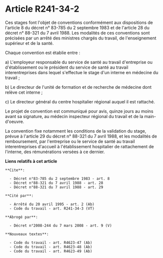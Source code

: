# Article R241-34-2

Ces stages font l'objet de conventions conformément aux dispositions de l'article 8 du décret n° 83-785 du 2 septembre 1983
et de l'article 28 du décret n° 88-321 du 7 avril 1988. Les modalités de ces conventions sont précisées par un arrêté des
ministres chargés du travail, de l'enseignement supérieur et de la santé.

Chaque convention est établie entre :

a) L'employeur responsable du service de santé au travail d'entreprise ou d'établissement ou le président du service de santé
au travail interentreprises dans lequel s'effectue le stage d'un interne en médecine du travail ;

b) Le directeur de l'unité de formation et de recherche de médecine dont relève cet interne ;

c) Le directeur général du centre hospitalier régional auquel il est rattaché.

Le projet de convention est communiqué pour avis, quinze jours au moins avant sa signature, au médecin inspecteur régional du
travail et de la main-d'oeuvre.

La convention fixe notamment les conditions de la validation du stage, prévue à l'article 29 du décret n° 88-321 du 7 avril
1988, et les modalités de remboursement, par l'entreprise ou le service de santé au travail interentreprises d'accueil à
l'établissement hospitalier de rattachement de l'interne, des rémunérations versées à ce dernier.

**Liens relatifs à cet article**

	**Cite**:

	  - Décret n°83-785 du 2 septembre 1983 - art. 8
	  - Décret n°88-321 du 7 avril 1988 - art. 28
	  - Décret n°88-321 du 7 avril 1988 - art. 29

	**Cité par**:

	  - Arrêté du 20 avril 1995 - art. 2 (Ab)
	  - Code du travail - art. R241-34-3 (VT)

	**Abrogé par**:

	  - Décret n°2008-244 du 7 mars 2008 - art. 9 (V)

	**Nouveaux textes**:

	  - Code du travail - art. R4623-47 (Ab)
	  - Code du travail - art. R4623-48 (Ab)
	  - Code du travail - art. R4623-49 (Ab)
